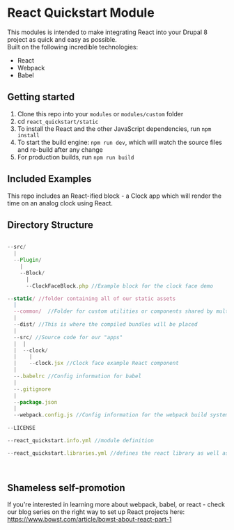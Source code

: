# React Quickstart Module

This modules is intended to make integrating React into your Drupal 8 project as quick and easy as possible.  
Built on the following incredible technologies:

* React
* Webpack
* Babel

## Getting started

1. Clone this repo into your `modules` or `modules/custom` folder
2. cd `react_quickstart/static`
3. To install the React and the other JavaScript dependencies, run `npm install`
4. To start the build engine: `npm run dev`, which will watch the source files and re-build after any change
5. For production builds, run `npm run build`

## Included Examples

This repo includes an React-ified block - a Clock  app which will render the time on an analog clock using React.


## Directory Structure


```javascript

--src/
  |
  --Plugin/
    |
    --Block/
      |
      --ClockFaceBlock.php //Example block for the clock face demo

--static/ //folder containing all of our static assets
  |
  --common/  //Folder for custom utilities or components shared by multiple "apps".
  |
  --dist/ //This is where the compiled bundles will be placed
  |
  --src/ //Source code for our "apps"
  |  |
  |  --clock/
  |    |
  |    --clock.jsx //Clock face example React component
  |    
  --.babelrc //Config information for babel
  |
  --.gitignore
  |
  --package.json
  |
  --webpack.config.js //Config information for the webpack build system
  
--LICENSE

--react_quickstart.info.yml //module definition

--react_quickstart.libraries.yml //defines the react library as well as our React "apps"
   
      
```

## Shameless self-promotion

If you're interested in learning more about webpack, babel, or react - check our blog series on the right way to set up React projects here: https://www.bowst.com/article/bowst-about-react-part-1



